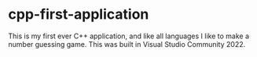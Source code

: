 # cpp-first-application

This is my first ever C++ application, and like all languages I like to make a number guessing game. This was built in Visual Studio Community 2022.
